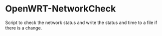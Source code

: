 # OpenWRT-NetworkCheck
Script to check the network status and write the status and time to a file if there is a change.
